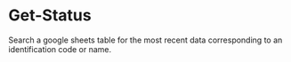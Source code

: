 # Get-Status
Search a google sheets table for the most recent data corresponding to an identification code or name.
